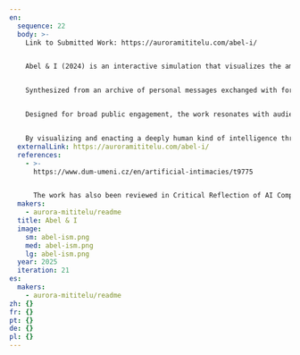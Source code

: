 ```yaml
---
en:
  sequence: 22
  body: >-
    Link to Submitted Work: https://auroramititelu.com/abel-i/


    Abel & I (2024) is an interactive simulation that visualizes the ambiguous boundary between human and machine intelligence through an intimate, live exchange between a viewer and a synthetic avatar named Abel. The piece enables unscripted text-based conversation with an AI-driven male version of myself, situated within a physical installation. Abel responds using a custom large language model, real-time simulation in Unreal Engine, and a bespoke Python script that connects emotional nuance with machine logic.


    Synthesized from an archive of personal messages exchanged with former partners, Abel functions as the “perfectly distant boyfriend”: always present, always removed. He appears across multiple works I’ve created, including Gen/esis (2024) and Meta-Mahala (2023), anchoring a through-line in my exploration of computer-generated images, machine intelligence, and synthetic subjectivity. The visualization centers emotional, relational, and linguistic intelligences as they emerge through human–machine interaction. His face is created from a 3D scan of my own and reconfigured using CGI tools, embodying a hybrid image that interrogates authenticity, agency, and self-mediation.


    Designed for broad public engagement, the work resonates with audiences navigating contemporary forms of disembodied connection. It raises critical questions about agency, gendered dynamics, and the role of synthetic identities in shaping affective experience. While it may seem uncanny to text with an artificial partner, the work poses a deeper question: what is the difference, really, when we ourselves are mediated for others—curated, disembodied, and fragmented across platforms? If technology already embodies our loved ones as avatars, what does it matter if my boyfriend has no physical body?


    By visualizing and enacting a deeply human kind of intelligence through technological means, Abel & I reframes the emotional stakes of AI and invites reflection on how we co-evolve with our digital reflections.
  externalLink: https://auroramititelu.com/abel-i/
  references:
    - >-
      https://www.dum-umeni.cz/en/artificial-intimacies/t9775


      The work has also been reviewed in Critical Reflection of AI Companions in Current Digital Art, a research paper by Maja Stark, Dagmar Schürrer, and Andrea Knaut submitted to the 25th ACM Conference on Intelligent Virtual Agents (IVA), and will appear in the upcoming issue of Neural Magazine (Italy).
  makers:
    - aurora-mititelu/readme
  title: Abel & I
  image:
    sm: abel-ism.png
    med: abel-ism.png
    lg: abel-ism.png
  year: 2025
  iteration: 21
es:
  makers:
    - aurora-mititelu/readme
zh: {}
fr: {}
pt: {}
de: {}
pl: {}
---
```

